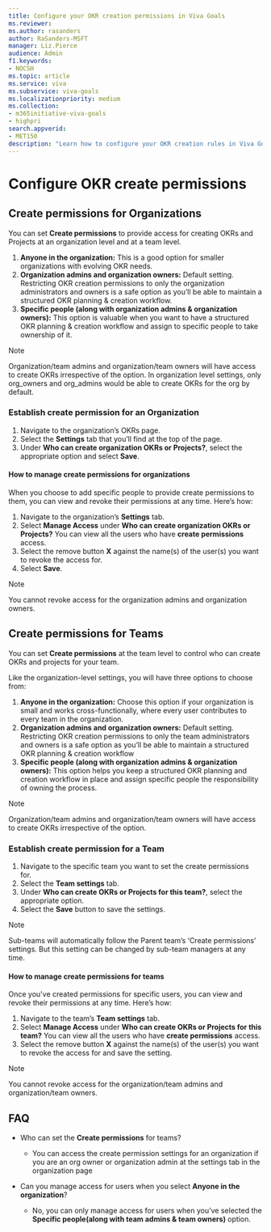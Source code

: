 ```yaml
---
title: Configure your OKR creation permissions in Viva Goals
ms.reviewer: 
ms.author: rasanders
author: RaSanders-MSFT
manager: Liz.Pierce
audience: Admin
f1.keywords:
- NOCSH
ms.topic: article
ms.service: viva
ms.subservice: viva-goals
ms.localizationpriority: medium
ms.collection:  
- m365initiative-viva-goals
- highpri  
search.appverid:
- MET150
description: "Learn how to configure your OKR creation rules in Viva Goals"
---
```

# Configure OKR create permissions

## Create permissions for Organizations  

You can set **Create permissions** to provide access for creating OKRs and Projects at an organization level and at a team level.  

1.	**Anyone in the organization:** This is a good option for smaller organizations with evolving OKR needs.
1. **Organization admins and organization owners:** Default setting. Restricting OKR creation permissions to only the organization administrators and owners is a safe option as you’ll be able to maintain a structured OKR planning & creation workflow.
2.	**Specific people (along with organization admins & organization owners):** This option is valuable when you want to have a structured OKR planning & creation workflow and assign to specific people to take ownership of it. 

> [!NOTE]
> Organization/team admins and organization/team owners will have access to create OKRs irrespective of the option. In organization level settings, only org_owners and org_admins would be able to create OKRs for the org by default. 

### Establish create permission for an Organization

1.	Navigate to the organization’s OKRs page.
1. Select the **Settings** tab that you’ll find at the top of the page.  
2.	Under **Who can create organization OKRs or Projects?**, select the appropriate option and select **Save**.  

#### How to manage create permissions for organizations  

When you choose to add specific people to provide create permissions to them, you can view and revoke their permissions at any time. Here’s how: 

1.	Navigate to the organization’s **Settings** tab.  
1. Select **Manage Access** under **Who can create organization OKRs or Projects?** You can view all the users who have **create permissions** access. 
2.	Select the remove button **X** against the name(s) of the user(s) you want to revoke the access for.
3. Select **Save**.  

> [!NOTE]
> You cannot revoke access for the organization admins and organization owners.  

## Create permissions for Teams 

You can set **Create permissions** at the team level to control who can create OKRs and projects for your team.  

Like the organization-level settings, you will have three options to choose from:  

1.	**Anyone in the organization:** Choose this option if your organization is small and works cross-functionally, where every user contributes to every team in the organization.
1. **Organization admins and organization owners:** Default setting. Restricting OKR creation permissions to only the team administrators and owners is a safe option as you’ll be able to maintain a structured OKR planning & creation workflow
2.	**Specific people (along with organization admins & organization owners):** This option helps you keep a structured OKR planning and creation workflow in place and assign specific people the responsibility of owning the process.

> [!NOTE]
> Organization/team admins and organization/team owners will have access to create OKRs irrespective of the option.   

### Establish create permission for a Team

1.	Navigate to the specific team you want to set the create permissions for.   
1. Select the **Team settings** tab.  
2.	Under **Who can create OKRs or Projects for this team?**, select the appropriate option.  
3. Select the **Save** button to save the settings.  

> [!NOTE]
> Sub-teams will automatically follow the Parent team’s ‘Create permissions’ settings. But this setting can be changed by sub-team managers at any time. 

#### How to manage create permissions for teams  

Once you've created permissions for specific users, you can view and revoke their permissions at any time. Here’s how:  

1.	Navigate to the team’s **Team settings** tab.  
1. Select **Manage Access** under **Who can create OKRs or Projects for this team?** You can view all the users who have **create permissions** access.  
2.	Select the remove button **X** against the name(s) of the user(s) you want to revoke the access for and save the setting.  

> [!NOTE]
> You cannot revoke access for the organization/team admins and organization/team owners.  

## FAQ
- Who can set the **Create permissions** for teams? 
    - You can access the create permission settings for an organization if you are an org owner or organization admin at the settings tab in the organization page

- Can you manage access for users when you select **Anyone in the organization**?
    - No, you can only manage access for users when you’ve selected the **Specific people(along with team admins & team owners)** option. 